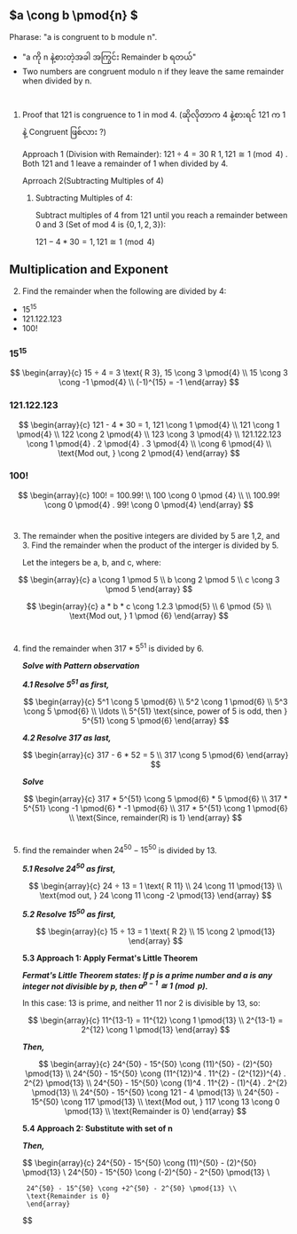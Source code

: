 ## $a \cong b \pmod{n} $

Pharase: "a is congruent to b module n".

- "a ကို n နဲ့စားတဲ့အခါ အကြွင်း Remainder b ရတယ်" 
- Two numbers are congruent modulo n if they leave the same remainder when divided by n.
#
1. Proof that 121 is congruence to 1 in mod 4. (ဆိုလိုတာက 4 နဲ့စားရင် 121 က 1 နဲ့ Congruent ဖြစ်လား ?)

    Approach 1 (Division with Remainder): 
    $121 ÷ 4 = 30 \text{ R 1}, 121 \cong 1 \pmod{4}$
    . Both 121 and 1 leave a remainder of 1 when divided by 4.

    Aprroach 2(Subtracting Multiples of 4)

    1. Subtracting Multiples of 4:

        Subtract multiples of 4 from 121 until you reach a remainder between 0 and 3 (Set of mod 4 is $\{0,1,2,3\}$):

        $121 - 4 * 30 = 1, 121 \cong 1 \pmod{4}$

## Multiplication and Exponent
2. Find the remainder when the following are divided by 4:
- $15^{15}$
- $121.122.123$
- 100!

### $15^{15}$
$$ \begin{array}{c}
15 ÷ 4 = 3 \text{ R 3}, 15 \cong 3 \pmod{4} \\
15 \cong 3 \cong -1 \pmod{4} \\
(-1)^{15} = -1
\end{array}
$$


### $121.122.123$
$$ \begin{array}{c}
121 - 4 * 30 = 1, 121 \cong 1 \pmod{4} \\
121 \cong 1 \pmod{4} \\ 
122 \cong 2 \pmod{4} \\
123 \cong 3 \pmod{4} \\
121.122.123 \cong 1 \pmod{4} . 2 \pmod{4} . 3 \pmod{4} \\
\cong 6 \pmod{4} \\
\text{Mod out, } \cong 2 \pmod{4}
\end{array}
$$

### $100!$
$$ \begin{array}{c}
100! = 100.99! \\
100 \cong 0 \pmod {4} \\
\\
100.99! \cong 0 \pmod{4} . 99! \cong 0 \pmod{4}
\end{array}
$$

#
3. The remainder when the positive integers are divided by 5 are 1,2, and 3. Find the remainder when the product of the interger is divided by 5.

    Let the integers be a, b, and c, where:

$$ \begin{array}{c}
a \cong 1 \pmod 5 \\
b \cong 2 \pmod 5 \\
c \cong 3 \pmod 5
\end{array}
$$

$$ \begin{array}{c}
a * b * c \cong 1.2.3 \pmod{5} \\
6 \pmod {5} \\
\text{Mod out, } 1 \pmod {6}
\end{array}
$$
#
4. find the remainder when $317 * 5^{51}$ is divided by 6.

    ***Solve with Pattern observation***

    ***4.1 Resolve $5^{51}$ as first,***

    $$ \begin{array}{c}
    5^1 \cong 5 \pmod{6} \\
    5^2 \cong 1 \pmod{6} \\
    5^3 \cong 5 \pmod{6} \\
    \ldots \\
    5^{51} \text{since, power of 5 is odd, then } 5^{51} \cong 5 \pmod{6}
    \end{array}
    $$

    ***4.2 Resolve $317$ as last,***

    $$ \begin{array}{c}
    317 - 6 * 52 = 5 \\
    317 \cong 5 \pmod{6}
    \end{array}
    $$

    ***Solve***

    $$ \begin{array}{c}
    317 * 5^{51} \cong 5 \pmod{6} * 5 \pmod{6} \\
    317 * 5^{51} \cong -1 \pmod{6} * -1 \pmod{6} \\
    317 * 5^{51} \cong 1 \pmod{6} \\
    \text{Since, remainder(R) is 1}
    \end{array}
    $$

#

5. find the remainder when $24^{50} - 15^{50}$ is divided by 13.

    ***5.1 Resolve $24^{50}$ as first,***


    $$ \begin{array}{c}
    24 ÷ 13 = 1 \text{ R 11} \\
    24 \cong 11 \pmod{13} \\
    \text{mod out, } 24 \cong 11 \cong -2 \pmod{13}
    \end{array}
    $$

    ***5.2 Resolve $15^{50}$ as first,***

    $$ \begin{array}{c}
    15 ÷ 13 = 1 \text{ R 2} \\
    15 \cong 2 \pmod{13}
    \end{array}
    $$

    **5.3 Approach 1: Apply Fermat's Little Theorem**

    ***Fermat's Little Theorem states: If p is a prime number and a is any integer not divisible by p, then $a^{p−1} \cong 1 \pmod{p}$.***

    In this case: $13$ is prime, and neither 11 nor 2 is divisible by 13, so:

    $$ \begin{array}{c}
        11^{13-1} = 11^{12} \cong 1 \pmod{13} \\
        2^{13-1} = 2^{12} \cong 1 \pmod{13}
        \end{array}
    $$

    ***Then,***

    $$ \begin{array}{c}
        24^{50} - 15^{50} \cong (11)^{50} - (2)^{50} \pmod{13} \\
        24^{50} - 15^{50} \cong (11^{12})^4 . 11^{2} - (2^{12})^{4} . 2^{2} \pmod{13} \\
        24^{50} - 15^{50} \cong (1)^4 . 11^{2} - (1)^{4} . 2^{2} \pmod{13} \\
        24^{50} - 15^{50} \cong 121 - 4 \pmod{13} \\
        24^{50} - 15^{50} \cong 117 \pmod{13} \\
        \text{Mod out, } 117 \cong 13 \cong 0 \pmod{13} \\
        \text{Remainder is 0}
        \end{array}
    $$


    **5.4 Approach 2: Substitute with set of n**

    ***Then,***

    $$ \begin{array}{c}
        24^{50} - 15^{50} \cong (11)^{50} - (2)^{50} \pmod{13} \\
        24^{50} - 15^{50} \cong (-2)^{50} - 2^{50} \pmod{13} \\

        24^{50} - 15^{50} \cong +2^{50} - 2^{50} \pmod{13} \\
        \text{Remainder is 0}
        \end{array}
    $$
#